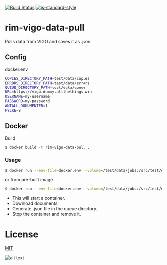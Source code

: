 [![Build Status](https://travis-ci.org/telemark/rim-vigo-data-pull.svg?branch=master)](https://travis-ci.org/telemark/rim-vigo-data-pull)
[![js-standard-style](https://img.shields.io/badge/code%20style-standard-brightgreen.svg?style=flat)](https://github.com/feross/standard)
# rim-vigo-data-pull
Pulls data from VIGO and saves it as .json.

## Config

docker.env

```bash
COPIES_DIRECTORY_PATH=test/data/copies
ERRORS_DIRECTORY_PATH=test/data/errors
QUEUE_DIRECTORY_PATH=test/data/queue
URL=https://vigo.dummy.allthethings.win
USERNAME=my-username
PASSWORD=my-password
ANTALL_DOKUMENTER=1
FYLKE=8
```

## Docker

Build

```bash
$ docker build -t rim-vigo-data-pull .
```

### Usage

```bash
$ docker run --env-file=docker.env --volume=/test/data/jobs:/src/test/data/jobs --rm rim-vigo-data-pull
```

or from pre-built image

```bash
$ docker run --env-file=docker.env --volume=/test/data/jobs:/src/test/data/jobs --rm telemark/rim-vigo-data-pull
```

- This will start a container. 
- Download documents. 
- Generate .json file in the queue directory.
- Stop the container and remove it.

# License
[MIT](LICENSE)

![alt text](https://robots.kebabstudios.party/rim-vigo-data-pull.png "Robohash image of rim-vigo-data-pull")